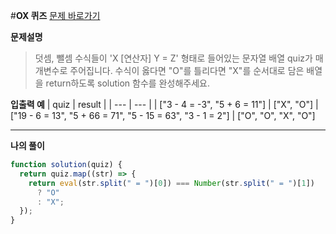 #**OX 퀴즈**
[문제 바로가기](https://school.programmers.co.kr/learn/courses/30/lessons/120907)

**문제설명**

> 덧셈, 뺄셈 수식들이 'X [연산자] Y = Z' 형태로 들어있는 문자열 배열 quiz가 매개변수로 주어집니다. 수식이 옳다면 "O"를 틀리다면 "X"를 순서대로 담은 배열을 return하도록 solution 함수를 완성해주세요.

**입출력 예**
| quiz | result |
| --- | --- |
| ["3 - 4 = -3", "5 + 6 = 11"] | ["X", "O"]
| ["19 - 6 = 13", "5 + 66 = 71", "5 - 15 = 63", "3 - 1 = 2"] | ["O", "O", "X", "O"]

---

**나의 풀이**

```javascript
function solution(quiz) {
  return quiz.map((str) => {
    return eval(str.split(" = ")[0]) === Number(str.split(" = ")[1])
      ? "O"
      : "X";
  });
}
```
